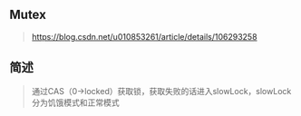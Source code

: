 ## Mutex

> https://blog.csdn.net/u010853261/article/details/106293258

## 简述

> 通过CAS（0-&gt;locked）获取锁，获取失败的话进入slowLock，slowLock分为饥饿模式和正常模式



